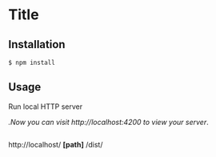 # Title



## Installation

```$ npm install```


## Usage

Run local HTTP server

<em>.Now you can visit http://localhost:4200 to view your server</em>.
```
```
http://localhost/ **[path]** /dist/

